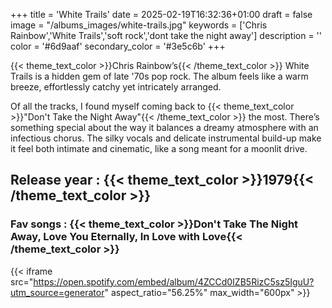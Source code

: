 +++
title = 'White Trails'
date = 2025-02-19T16:32:36+01:00
draft = false
image = "/albums_images/white-trails.jpg"
keywords = ['Chris Rainbow','White Trails','soft rock','dont take the night away']
description = ''
color = '#6d9aaf'
secondary_color = '#3e5c6b'
+++

{{< theme_text_color >}}Chris Rainbow’s{{< /theme_text_color >}} White Trails is a hidden gem of late '70s pop rock. The album feels like a warm breeze, effortlessly catchy yet intricately arranged.

Of all the tracks, I found myself coming back to {{< theme_text_color >}}"Don't Take the Night Away"{{< /theme_text_color >}} the most. There’s something special about the way it balances a dreamy atmosphere with an infectious chorus. The silky vocals and delicate instrumental build-up make it feel both intimate and cinematic, like a song meant for a moonlit drive.

## Release year : {{< theme_text_color >}}1979{{< /theme_text_color >}} 
### Fav songs : {{< theme_text_color >}}Don't Take The Night Away, Love You Eternally, In Love with Love{{< /theme_text_color >}} 

{{< iframe src="https://open.spotify.com/embed/album/4ZCCd0IZB5RizC5sz5IguU?utm_source=generator" aspect_ratio="56.25%" max_width="600px" >}}
